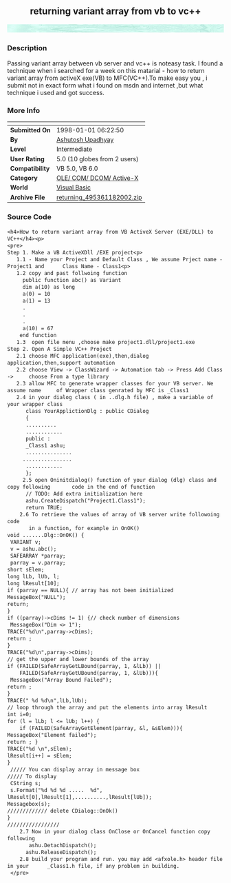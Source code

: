 ﻿<div align="center">

## returning variant array from  vb to vc\+\+

<img src="Image3.gif">
</div>

### Description

Passing variant array between vb server and vc++ is noteasy task. I found a technique when i searched for a week on this matarial - how to return variant array from activeX exe(VB) to MFC(VC++).To make easy you , i submit not in exact form what i found on msdn and internet ,but what technique i used and got success.
 
### More Info
 


<span>             |<span>
---                |---
**Submitted On**   |1998-01-01 06:22:50
**By**             |[Ashutosh Upadhyay](https://github.com/Planet-Source-Code/PSCIndex/blob/master/ByAuthor/ashutosh-upadhyay.md)
**Level**          |Intermediate
**User Rating**    |5.0 (10 globes from 2 users)
**Compatibility**  |VB 5\.0, VB 6\.0
**Category**       |[OLE/ COM/ DCOM/ Active\-X](https://github.com/Planet-Source-Code/PSCIndex/blob/master/ByCategory/ole-com-dcom-active-x__1-29.md)
**World**          |[Visual Basic](https://github.com/Planet-Source-Code/PSCIndex/blob/master/ByWorld/visual-basic.md)
**Archive File**   |[returning\_495361182002\.zip](https://github.com/Planet-Source-Code/ashutosh-upadhyay-returning-variant-array-from-vb-to-vc__1-30921/archive/master.zip)





### Source Code

```
<h4>How to return variant array from VB ActiveX Server (EXE/DLL) to VC++</h4><p>
<pre>
Step 1. Make a VB ActiveXDll /EXE project<p>
   1.1 - Name your Project and Default Class , We assume Prject name - Project1 and      Class Name - Class1<p>
   1.2 copy and past follwoing function
     public function abc() as Variant
     dim a(10) as long
     a(0) = 10
     a(1) = 13
     .
     .
     .
     a(10) = 67
    end function
   1.3  open file menu ,choose make project1.dll/project1.exe
Step 2. Open A Simple VC++ Project
   2.1 choose MFC application(exe),then,dialog application,then,support automation
   2.2 choose View -> ClassWizard -> Automation tab -> Press Add Class ->     choose From a type library
   2.3 allow MFC to generate wrapper classes for your VB server. We assume name     of Wrapper class genrated by MFC is _Class1
   2.4 in your dialog class ( in ..dlg.h file) , make a variable of your wrapper class
      class YourApplictionDlg : public CDialog
      {
      ..........
      ............
      public :
      _Class1 ashu;
      ...............
     ................
      ............
      };
     2.5 open Oninitdialog() function of your dialog (dlg) class and copy following       code in the end of function
      // TODO: Add extra initialization here
      ashu.CreateDispatch("Project1.Class1");
      return TRUE;
    2.6 To retrieve the values of array of VB server write followoing code
       in a function, for example in OnOK()
void .......Dlg::OnOK() {
 VARIANT v;
 v = ashu.abc();
 SAFEARRAY *parray;
 parray = v.parray;
short sElem;
long lLb, lUb, l;
long lResult[10];
if (parray == NULL){ // array has not been initialized
MessageBox("NULL");
return;
}
if ((parray)->cDims != 1) {// check number of dimensions
 MessageBox("Dim <> 1");
TRACE("%d\n",parray->cDims);
return ;
}
TRACE("%d\n",parray->cDims);
// get the upper and lower bounds of the array
if (FAILED(SafeArrayGetLBound(parray, 1, &lLb)) ||
	FAILED(SafeArrayGetUBound(parray, 1, &lUb))){
 MessageBox("Array Bound Failed");
return ;
}
TRACE(" %d %d\n",lLb,lUb);
// loop through the array and put the elements into array lResult
int i=0;
for (l = lLb; l <= lUb; l++) {
	if (FAILED(SafeArrayGetElement(parray, &l, &sElem))){
MessageBox("Element failed");
return ; }
TRACE("%d \n",sElem);
lResult[i++] = sElem;
}
 ///// You can display array in message box
///// To display
 CString s;
 s.Format("%d %d %d .....  %d", lResult[0],lResult[1],..........,lResult[lUb]);
Messagebox(s);
///////////// delete CDialog::OnOk()
}
/////////////////
    2.7 Now in your dialog class OnClose or OnCancel function copy following
       ashu.DetachDispatch();
	  ashu.ReleaseDispatch();
    2.8 build your program and run. you may add <afxole.h> header file in your      _Class1.h file, if any problem in building.
 </pre>
```

